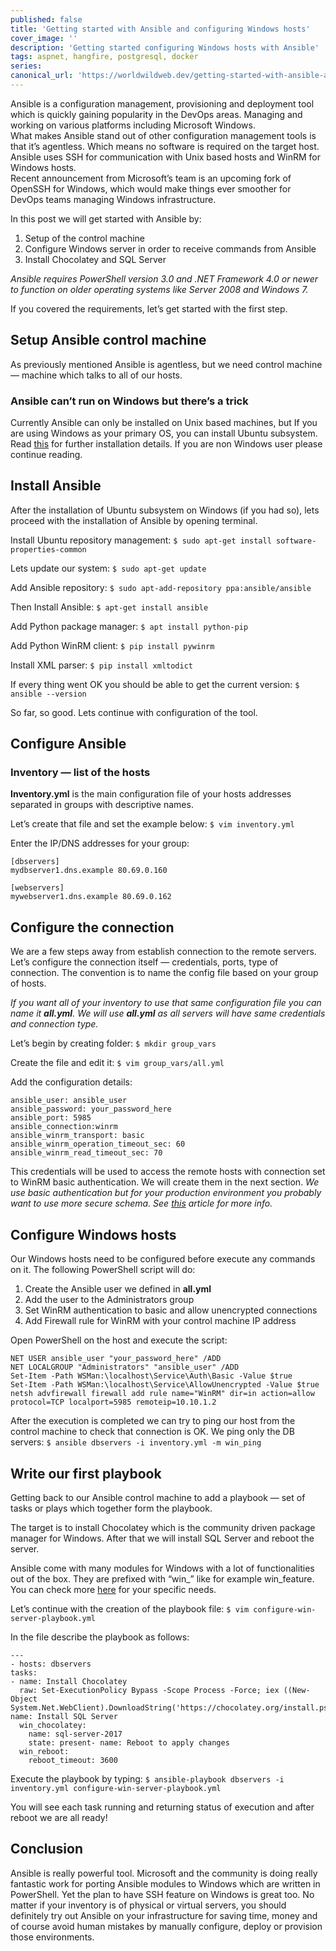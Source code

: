 ```yaml
---
published: false
title: 'Getting started with Ansible and configuring Windows hosts'
cover_image: ''
description: 'Getting started configuring Windows hosts with Ansible'
tags: aspnet, hangfire, postgresql, docker
series:
canonical_url: 'https://worldwildweb.dev/getting-started-with-ansible-and-configuring-windows-machines/'
---
```


Ansible is a configuration management, provisioning and deployment tool which is quickly gaining popularity in the DevOps areas. Managing and working on various platforms including Microsoft Windows.  
What makes Ansible stand out of other configuration management tools is that it’s agentless. Which means no software is required on the target host. Ansible uses SSH for communication with Unix based hosts and WinRM for Windows hosts.  
Recent announcement from Microsoft’s team is an upcoming fork of OpenSSH for Windows, which would make things ever smoother for DevOps teams managing Windows infrastructure.

In this post we will get started with Ansible by:

1.  Setup of the control machine
2.  Configure Windows server in order to receive commands from Ansible
3.  Install Chocolatey and SQL Server

_Ansible requires PowerShell version 3.0 and .NET Framework 4.0 or newer to function on older operating systems like Server 2008 and Windows 7._

If you covered the requirements, let’s get started with the first step.

## Setup Ansible control machine

As previously mentioned Ansible is agentless, but we need control machine — machine which talks to all of our hosts.

### Ansible can’t run on Windows but there’s a trick

Currently Ansible can only be installed on Unix based machines, but If you are using Windows as your primary OS, you can install Ubuntu subsystem. Read [this](https://docs.microsoft.com/en-us/windows/wsl/install-win10) for further installation details. If you are non Windows user please continue reading.

## Install Ansible

After the installation of Ubuntu subsystem on Windows (if you had so), lets proceed with the installation of Ansible by opening terminal.

Install Ubuntu repository management:
`$ sudo apt-get install software-properties-common`

Lets update our system:
`$ sudo apt-get update`

Add Ansible repository:
`$ sudo apt-add-repository ppa:ansible/ansible`

Then Install Ansible:
`$ apt-get install ansible`

Add Python package manager:
`$ apt install python-pip`

Add Python WinRM client:
`$ pip install pywinrm`

Install XML parser:
`$ pip install xmltodict`

If every thing went OK you should be able to get the current version:
`$ ansible --version`

So far, so good. Lets continue with configuration of the tool.

## Configure Ansible

### Inventory — list of the hosts

**Inventory.yml** is the main configuration file of your hosts addresses separated in groups with descriptive names.

Let’s create that file and set the example below:
`$ vim inventory.yml`

Enter the IP/DNS addresses for your group:

```
[dbservers]
mydbserver1.dns.example 80.69.0.160

[webservers]
mywebserver1.dns.example 80.69.0.162
```

## Configure the connection

We are a few steps away from establish connection to the remote servers. Let’s configure the connection itself — credentials, ports, type of connection. The convention is to name the config file based on your group of hosts.

_If you want all of your inventory to use that same configuration file you can name it_ **_all.yml_**_. We will use_ **_all.yml_** _as all servers will have same credentials and connection type._

Let’s begin by creating folder:
`$ mkdir group_vars`

Create the file and edit it:
`$ vim group_vars/all.yml`

Add the configuration details:

```
ansible_user: ansible_user
ansible_password: your_password_here
ansible_port: 5985
ansible_connection:winrm
ansible_winrm_transport: basic
ansible_winrm_operation_timeout_sec: 60
ansible_winrm_read_timeout_sec: 70
```

This credentials will be used to access the remote hosts with connection set to WinRM basic authentication. We will create them in the next section.
_We use basic authentication but for your production environment you probably want to use more secure schema. See_ [_this_](https://docs.ansible.com/ansible/latest/user_guide/windows_winrm.html?highlight=windows) _article for more info._

## Configure Windows hosts

Our Windows hosts need to be configured before execute any commands on it. The following PowerShell script will do:

1.  Create the Ansible user we defined in **all.yml**
2.  Add the user to the Administrators group
3.  Set WinRM authentication to basic and allow unencrypted connections
4.  Add Firewall rule for WinRM with your control machine IP address

Open PowerShell on the host and execute the script:

```
NET USER ansible_user "your_password_here" /ADD
NET LOCALGROUP "Administrators" "ansible_user" /ADD
Set-Item -Path WSMan:\localhost\Service\Auth\Basic -Value $true
Set-Item -Path WSMan:\localhost\Service\AllowUnencrypted -Value $true
netsh advfirewall firewall add rule name="WinRM" dir=in action=allow protocol=TCP localport=5985 remoteip=10.10.1.2
```

After the execution is completed we can try to ping our host from the control machine to check that connection is OK. We ping only the DB servers:
`$ ansible dbservers -i inventory.yml -m win_ping`

## Write our first playbook

Getting back to our Ansible control machine to add a playbook — set of tasks or plays which together form the playbook.

The target is to install Chocolatey which is the community driven package manager for Windows. After that we will install SQL Server and reboot the server.

Ansible come with many modules for Windows with a lot of functionalities out of the box. They are prefixed with “win\_” like for example win_feature. You can check more [here](https://docs.ansible.com/ansible/latest/modules/list_of_windows_modules.html?highlight=windows) for your specific needs.

Let’s continue with the creation of the playbook file:
`$ vim configure-win-server-playbook.yml`

In the file describe the playbook as follows:

```
---
- hosts: dbservers
tasks:
- name: Install Chocolatey
  raw: Set-ExecutionPolicy Bypass -Scope Process -Force; iex ((New-Object System.Net.WebClient).DownloadString('https://chocolatey.org/install.ps1'))- name: Install SQL Server
  win_chocolatey:
    name: sql-server-2017
    state: present- name: Reboot to apply changes
  win_reboot:
    reboot_timeout: 3600
```

Execute the playbook by typing:
`$ ansible-playbook dbservers -i inventory.yml configure-win-server-playbook.yml`

You will see each task running and returning status of execution and after reboot we are all ready!

## Conclusion

Ansible is really powerful tool. Microsoft and the community is doing really fantastic work for porting Ansible modules to Windows which are written in PowerShell. Yet the plan to have SSH feature on Windows is great too. No matter if your inventory is of physical or virtual servers, you should definitely try out Ansible on your infrastructure for saving time, money and of course avoid human mistakes by manually configure, deploy or provision those environments.
